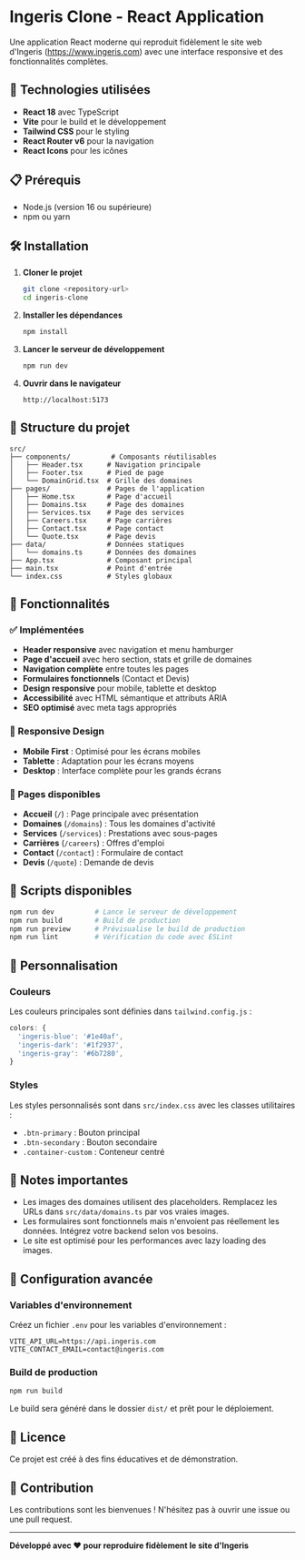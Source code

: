 # Ingeris Clone - React Application

Une application React moderne qui reproduit fidèlement le site web d'Ingeris (https://www.ingeris.com) avec une interface responsive et des fonctionnalités complètes.

## 🚀 Technologies utilisées

- **React 18** avec TypeScript
- **Vite** pour le build et le développement
- **Tailwind CSS** pour le styling
- **React Router v6** pour la navigation
- **React Icons** pour les icônes

## 📋 Prérequis

- Node.js (version 16 ou supérieure)
- npm ou yarn

## 🛠️ Installation

1. **Cloner le projet**
   ```bash
   git clone <repository-url>
   cd ingeris-clone
   ```

2. **Installer les dépendances**
   ```bash
   npm install
   ```

3. **Lancer le serveur de développement**
   ```bash
   npm run dev
   ```

4. **Ouvrir dans le navigateur**
   ```
   http://localhost:5173
   ```

## 📁 Structure du projet

```
src/
├── components/          # Composants réutilisables
│   ├── Header.tsx      # Navigation principale
│   ├── Footer.tsx      # Pied de page
│   └── DomainGrid.tsx  # Grille des domaines
├── pages/              # Pages de l'application
│   ├── Home.tsx        # Page d'accueil
│   ├── Domains.tsx     # Page des domaines
│   ├── Services.tsx    # Page des services
│   ├── Careers.tsx     # Page carrières
│   ├── Contact.tsx     # Page contact
│   └── Quote.tsx       # Page devis
├── data/               # Données statiques
│   └── domains.ts      # Données des domaines
├── App.tsx             # Composant principal
├── main.tsx            # Point d'entrée
└── index.css           # Styles globaux
```

## 🎨 Fonctionnalités

### ✅ Implémentées

- **Header responsive** avec navigation et menu hamburger
- **Page d'accueil** avec hero section, stats et grille de domaines
- **Navigation complète** entre toutes les pages
- **Formulaires fonctionnels** (Contact et Devis)
- **Design responsive** pour mobile, tablette et desktop
- **Accessibilité** avec HTML sémantique et attributs ARIA
- **SEO optimisé** avec meta tags appropriés

### 📱 Responsive Design

- **Mobile First** : Optimisé pour les écrans mobiles
- **Tablette** : Adaptation pour les écrans moyens
- **Desktop** : Interface complète pour les grands écrans

### 🎯 Pages disponibles

- **Accueil** (`/`) : Page principale avec présentation
- **Domaines** (`/domains`) : Tous les domaines d'activité
- **Services** (`/services`) : Prestations avec sous-pages
- **Carrières** (`/careers`) : Offres d'emploi
- **Contact** (`/contact`) : Formulaire de contact
- **Devis** (`/quote`) : Demande de devis

## 🚀 Scripts disponibles

```bash
npm run dev          # Lance le serveur de développement
npm run build        # Build de production
npm run preview      # Prévisualise le build de production
npm run lint         # Vérification du code avec ESLint
```

## 🎨 Personnalisation

### Couleurs

Les couleurs principales sont définies dans `tailwind.config.js` :

```javascript
colors: {
  'ingeris-blue': '#1e40af',
  'ingeris-dark': '#1f2937',
  'ingeris-gray': '#6b7280',
}
```

### Styles

Les styles personnalisés sont dans `src/index.css` avec les classes utilitaires :

- `.btn-primary` : Bouton principal
- `.btn-secondary` : Bouton secondaire
- `.container-custom` : Conteneur centré

## 📝 Notes importantes

- Les images des domaines utilisent des placeholders. Remplacez les URLs dans `src/data/domains.ts` par vos vraies images.
- Les formulaires sont fonctionnels mais n'envoient pas réellement les données. Intégrez votre backend selon vos besoins.
- Le site est optimisé pour les performances avec lazy loading des images.

## 🔧 Configuration avancée

### Variables d'environnement

Créez un fichier `.env` pour les variables d'environnement :

```env
VITE_API_URL=https://api.ingeris.com
VITE_CONTACT_EMAIL=contact@ingeris.com
```

### Build de production

```bash
npm run build
```

Le build sera généré dans le dossier `dist/` et prêt pour le déploiement.

## 📄 Licence

Ce projet est créé à des fins éducatives et de démonstration.

## 🤝 Contribution

Les contributions sont les bienvenues ! N'hésitez pas à ouvrir une issue ou une pull request.

---

**Développé avec ❤️ pour reproduire fidèlement le site d'Ingeris** 
